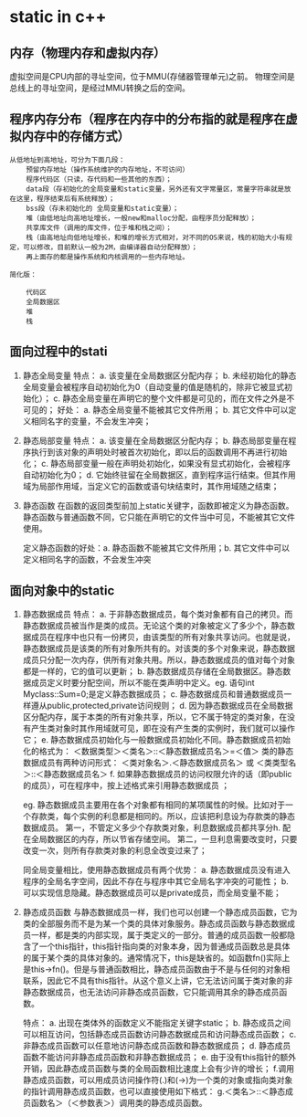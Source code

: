# static in c++

## 内存（物理内存和虚拟内存）
虚拟空间是CPU内部的寻址空间，位于MMU(存储器管理单元)之前。
物理空间是总线上的寻址空间，是经过MMU转换之后的空间。

## 程序内存分布（程序在内存中的分布指的就是程序在虚拟内存中的存储方式）

	从低地址到高地址，可分为下面几段： 
		预留内存地址（操作系统维护的内存地址，不可访问） 
		程序代码区（只读，存代码和一些其他的东西）； 
		data段（存初始化的全局变量和static变量，另外还有文字常量区，常量字符串就是放在这里，程序结束后有系统释放）； 
		bss段（存未初始化的 全局变量和static变量）； 
		堆（由低地址向高地址增长，一般new和malloc分配，由程序员分配释放）；
		共享库文件（调用的库文件，位于堆和栈之间）； 
		栈（由高地址向低地址增长，和堆的增长方式相对，对不同的OS来说，栈的初始大小有规定，可以修改，目前默认一般为2M，由编译器自动分配释放）； 
		再上面存的都是操作系统和内核调用的一些内存地址。

	简化版：
	
		代码区
		全局数据区
		堆
		栈


## 面向过程中的stati
1. 静态全局变量
	特点：
	a. 该变量在全局数据区分配内存；
	b. 未经初始化的静态全局变量会被程序自动初始化为0（自动变量的值是随机的，除非它被显式初始化）；
	c. 静态全局变量在声明它的整个文件都是可见的，而在文件之外是不可见的；
	好处：
	a. 静态全局变量不能被其它文件所用；
    b. 其它文件中可以定义相同名字的变量，不会发生冲突；

2. 静态局部变量
	特点：
	a. 该变量在全局数据区分配内存；
	b. 静态局部变量在程序执行到该对象的声明处时被首次初始化，即以后的函数调用不再进行初始化；
	c. 静态局部变量一般在声明处初始化，如果没有显式初始化，会被程序自动初始化为0；
	d. 它始终驻留在全局数据区，直到程序运行结束。但其作用域为局部作用域，当定义它的函数或语句块结束时，其作用域随之结束；



3. 静态函数
	在函数的返回类型前加上static关键字，函数即被定义为静态函数。静态函数与普通函数不同，它只能在声明它的文件当中可见，不能被其它文件使用。

	定义静态函数的好处：a. 静态函数不能被其它文件所用；b. 其它文件中可以定义相同名字的函数，不会发生冲突

## 面向对象中的static 

1. 静态数据成员
	特点：
	a. 于非静态数据成员，每个类对象都有自己的拷贝。而静态数据成员被当作是类的成员。无论这个类的对象被定义了多少个，静态数据成员在程序中也只有一份拷贝，由该类型的所有对象共享访问。也就是说，静态数据成员是该类的所有对象所共有的。对该类的多个对象来说，静态数据成员只分配一次内存，供所有对象共用。所以，静态数据成员的值对每个对象都是一样的，它的值可以更新；
	b. 静态数据成员存储在全局数据区。静态数据成员定义时要分配空间，所以不能在类声明中定义。eg. 语句int Myclass::Sum=0;是定义静态数据成员；
	c. 静态数据成员和普通数据成员一样遵从public,protected,private访问规则；
	d. 因为静态数据成员在全局数据区分配内存，属于本类的所有对象共享，所以，它不属于特定的类对象，在没有产生类对象时其作用域就可见，即在没有产生类的实例时，我们就可以操作它；
	e. 静态数据成员初始化与一般数据成员初始化不同。静态数据成员初始化的格式为：
	＜数据类型＞＜类名＞::＜静态数据成员名＞=＜值＞
	类的静态数据成员有两种访问形式：
	＜类对象名＞.＜静态数据成员名＞ 或 ＜类类型名＞::＜静态数据成员名＞
	f. 如果静态数据成员的访问权限允许的话（即public的成员），可在程序中，按上述格式来引用静态数据成员 ；
	
	eg.
	静态数据成员主要用在各个对象都有相同的某项属性的时候。比如对于一个存款类，每个实例的利息都是相同的。所以，应该把利息设为存款类的静态数据成员。
	第一，不管定义多少个存款类对象，利息数据成员都共享分h. 配在全局数据区的内存，所以节省存储空间。
	第二，一旦利息需要改变时，只要改变一次，则所有存款类对象的利息全改变过来了；

	同全局变量相比，使用静态数据成员有两个优势：
	a. 静态数据成员没有进入程序的全局名字空间，因此不存在与程序中其它全局名字冲突的可能性；
	b. 可以实现信息隐藏。静态数据成员可以是private成员，而全局变量不能；

2. 静态成员函数
	与静态数据成员一样，我们也可以创建一个静态成员函数，它为类的全部服务而不是为某一个类的具体对象服务。静态成员函数与静态数据成员一样，都是类的内部实现，属于类定义的一部分。普通的成员函数一般都隐含了一个this指针，this指针指向类的对象本身，因为普通成员函数总是具体的属于某个类的具体对象的。通常情况下，this是缺省的。如函数fn()实际上是this->fn()。但是与普通函数相比，静态成员函数由于不是与任何的对象相联系，因此它不具有this指针。从这个意义上讲，它无法访问属于类对象的非静态数据成员，也无法访问非静态成员函数，它只能调用其余的静态成员函数。

	
	特点：
	a. 出现在类体外的函数定义不能指定关键字static；
	b. 静态成员之间可以相互访问，包括静态成员函数访问静态数据成员和访问静态成员函数；
	c. 非静态成员函数可以任意地访问静态成员函数和静态数据成员；
	d. 静态成员函数不能访问非静态成员函数和非静态数据成员；
	e. 由于没有this指针的额外开销，因此静态成员函数与类的全局函数相比速度上会有少许的增长；
	f.调用静态成员函数，可以用成员访问操作符(.)和(->)为一个类的对象或指向类对象的指针调用静态成员函数，也可以直接使用如下格式：
	g.＜类名＞::＜静态成员函数名＞（＜参数表＞）调用类的静态成员函数。

